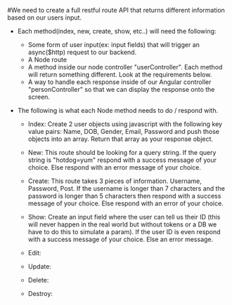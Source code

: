 #We need to create a full restful route API that returns different information based on our users input.

  - Each method(index, new, create, show, etc..) will need the following:
    - Some form of user input(ex: input fields) that will trigger an async($http) request to our backend.
    - A Node route
    - A method inside our node controller "userController".  Each method will return something different.  Look at the requirements below.
    - A way to handle each response inside of our Angular controller "personController" so that we can display the response onto the screen.

  - The following is what each Node method needs to do / respond with.
    - Index: Create 2 user objects using javascript with the following key value pairs: Name, DOB, Gender, Email, Password and push those objects into an array. Return that array as your response object.

    - New: This route should be looking for a query string.  If the query string is "hotdog=yum" respond with a success message of your choice.  Else respond with an error message of your choice.

    - Create: This route takes 3 pieces of information.  Username, Password, Post.  If the username is longer than 7 characters and the password is longer than 5 characters then respond with a success message of your choice.  Else respond with an error of your choice.

    - Show: Create an input field where the user can tell us their ID (this will never happen in the real world but without tokens or a DB we have to do this to simulate a param).  If the user ID is even respond with a success message of your choice.  Else an error message.

    - Edit:

    - Update:

    - Delete:

    - Destroy:
